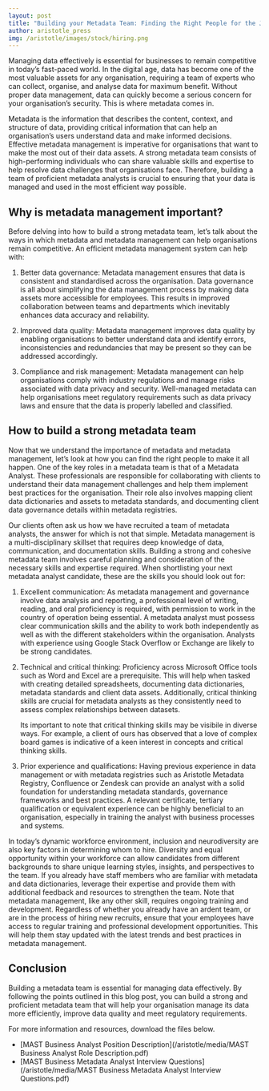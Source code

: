 ```yaml
---
layout: post
title: "Building your Metadata Team: Finding the Right People for the Job"
author: aristotle_press
img: /aristotle/images/stock/hiring.png
---
```


Managing data effectively is essential for businesses to remain competitive in today’s fast-paced world. In the digital age, data has become one of the most valuable assets for any organisation, requiring a team of experts who can collect, organise, and analyse data for maximum benefit. Without proper data management, data can quickly become a serious concern for your organisation’s security. This is where metadata comes in.

Metadata is the information that describes the content, context, and structure of data, providing critical information that can help an organisation’s users understand data and make informed decisions. Effective metadata management is imperative for organisations that want to make the most out of their data assets. A strong metadata team consists of high-performing individuals who can share valuable skills and expertise to help resolve data challenges that organisations face. Therefore, building a team of proficient metadata analysts is crucial to ensuring that your data is managed and used in the most efficient way possible.

## Why is metadata management important?

Before delving into how to build a strong metadata team, let’s talk about the ways in which metadata and metadata management can help organisations remain competitive. An efficient metadata management system can help with:

1.	Better data governance: Metadata management ensures that data is consistent and standardised across the organisation. Data governance is all about simplifying the data management process by making data assets more accessible for employees. This results in improved collaboration between teams and departments which inevitably enhances data accuracy and reliability. 

2.	Improved data quality: Metadata management improves data quality by enabling organisations to better understand data and identify errors, inconsistencies and redundancies that may be present so they can be addressed accordingly. 

3.	Compliance and risk management: Metadata management can help organisations comply with industry regulations and manage risks associated with data privacy and security. Well-managed metadata can help organisations meet regulatory requirements such as data privacy laws and ensure that the data is properly labelled and classified. 

## How to build a strong metadata team

Now that we understand the importance of metadata and metadata management, let’s look at how you can find the right people to make it all happen. 
One of the key roles in a metadata team is that of a Metadata Analyst. These professionals are responsible for collaborating with clients to understand their data management challenges and help them implement best practices for the organisation. Their role also involves mapping client data dictionaries and assets to metadata standards, and documenting client data governance details within metadata registries.

Our clients often ask us how we have recruited a team of metadata analysts, the answer for which is not that simple. Metadata management is a multi-disciplinary skillset that requires deep knowledge of data, communication, and documentation skills. Building a strong and cohesive metadata team involves careful planning and consideration of the necessary skills and expertise required.  When shortlisting your next metadata analyst candidate, these are the skills you should look out for:  

1.	Excellent communication: As metadata management and governance involve data analysis and reporting, a professional level of writing, reading, and oral proficiency is required,  with permission to work in the country of operation being essential. A metadata analyst must possess clear communication skills and the ability to work both independently as well as with the different stakeholders within the organisation. Analysts with experience using Google Stack Overflow or Exchange are likely to be strong candidates. 

2.	Technical and critical thinking: Proficiency across Microsoft Office tools such as Word and Excel are a prerequisite. This will help when tasked with creating detailed spreadsheets, documenting data dictionaries, metadata standards and client data assets. Additionally, critical thinking skills are crucial for metadata analysts as they consistently need to assess complex relationships between datasets.

    Its important to note that critical thinking skills may be visibile in diverse ways. For example, a client of ours has observed that a love of complex board games is indicative of a keen interest in concepts and critical thinking skills. 

3.	Prior experience and qualifications: Having previous experience in data management or with metadata registries such as Aristotle Metadata Registry, Confluence or Zendesk can provide an analyst with a solid foundation for understanding metadata standards, governance frameworks and best practices. A relevant certificate, tertiary qualification or equivalent experience can be highly beneficial to an organisation, especially in training the analyst with business processes and systems. 


In today’s dynamic workforce environment, inclusion and neurodiversity are also key factors in determining whom to hire. Diversity and equal opportunity within your workforce can allow candidates from different backgrounds to share unique learning styles, insights, and perspectives to the team. If you already have staff members who are familiar with metadata and data dictionaries, leverage their expertise and provide them with additional feedback and resources to strengthen the team. Note that metadata management, like any other skill, requires ongoing training and development. Regardless of whether you already have an ardent team, or are in the process of hiring new recruits, ensure that your employees have access to regular training and professional development opportunities. This will help them stay updated with the latest trends and best practices in metadata management. 

## Conclusion

Building a metadata team is essential for managing data effectively. By following the points outlined in this blog post, you can build a strong and proficient metadata team that will help your organisation manage its data more efficiently, improve data quality and meet regulatory requirements. 

For more information and resources, download the files below.

* [MAST Business Analyst Position Description](/aristotle/media/MAST Business Analyst Role Description.pdf)
* [MAST Business Metadata Analyst Interview Questions](/aristotle/media/MAST Business Metadata Analyst Interview Questions.pdf)
